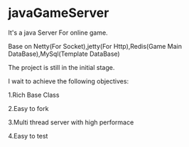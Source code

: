 javaGameServer
==============

It's a java Server For online game.

Base on Netty(For Socket),jetty(For Http),Redis(Game Main DataBase),MySql(Template DataBase)

The project is still in the initial stage.

I wait to achieve the following objectives:

1.Rich Base Class

2.Easy to fork

3.Multi thread server with high performace

4.Easy to test

 
